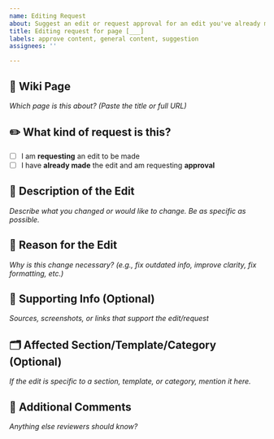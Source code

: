 ```yaml
---
name: Editing Request
about: Suggest an edit or request approval for an edit you've already made
title: Editing request for page [___]
labels: approve content, general content, suggestion
assignees: ''

---
```


## 📄 Wiki Page
_Which page is this about? (Paste the title or full URL)_

## ✏️ What kind of request is this?
<!-- Please mark one with an "x" -->
- [ ] I am **requesting** an edit to be made
- [ ] I have **already made** the edit and am requesting **approval**

## 📝 Description of the Edit
_Describe what you changed or would like to change. Be as specific as possible._

## 🧠 Reason for the Edit
_Why is this change necessary? (e.g., fix outdated info, improve clarity, fix formatting, etc.)_

## 📎 Supporting Info (Optional)
_Sources, screenshots, or links that support the edit/request_

## 🗂️ Affected Section/Template/Category (Optional)
_If the edit is specific to a section, template, or category, mention it here._

## 💬 Additional Comments
_Anything else reviewers should know?_
